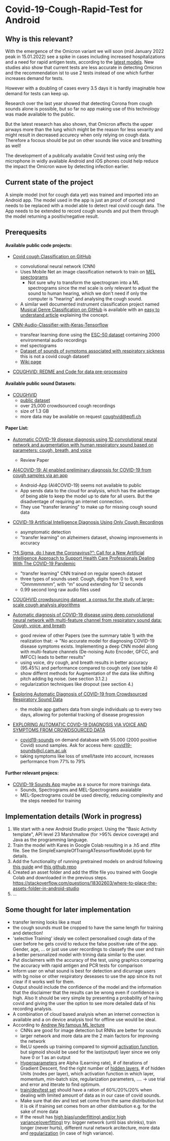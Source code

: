 # Covid-19-Cough-Rapid-Test for Android

## Why is this relevant?

With the emergence of the Omicron variant we will soon (mid January 2022 peak in 15.01.2022) see a spike in cases including increased hospitalizations and a need for rapid antigen tests, according to the [latest models](https://youtu.be/rRIiJcqyIpY). 
New studies also show that current tests are less accurate in detecting Omicron and the recommendation ist to use 2 tests instead of one which further increases demand for tests.

However with a doubling of cases every 3.5 days it is hardly imaginable how demand for tests can keep up.

Research over the last year showed that detecting Corona from cough sounds alone is possible, but so far no app making use of this technology was made available to the public. 

But the latest research has also shown, that Omicron affects the upper airways more than the lung which might be the reason for less sevarity and might result in decreased accurecy when only relying on cough data. Therefore a focous should be put on other sounds like voice and breathing as well!

The development of a publically available Covid test using only the microphone in widly available Android and iOS phones could help reduce the impact the Omicron wave by detecting infection earlier.

## Current state of the project

A simple model (not for cough data yet) was trained and imported into an Android app. The model used in the app is just an proof of concept and needs to be replaced with a  model able to detect real covid cough data. The App needs to be extended to record cough sounds and put them through the model returning a positiv/negative result. 

## Prerequesits

#### Available public code projects:

* [Covid cough Classification on GitHub](https://github.com/rosikand/covid-cough-test)
  * convolutional neural network (CNN) 
  * Uses Mobile Net an image classification network to train on [MEL spectograms](https://medium.com/analytics-vidhya/understanding-the-mel-spectrogram-fca2afa2ce53) 
    * Not sure why to transform the spectrogram into a ML spectrograms since the mel scale is only relevant to adjust the sound to human hearing, which we don't need if only the computer is "hearing" and analysing the cough sound.
  * A similar well documented instrument classification project named [Musical Genre Classification on GitHub](https://github.com/lelandroberts97/Musical_Genre_Classification) is available with an [easy to understand article](https://towardsdatascience.com/musical-genre-classification-with-convolutional-neural-networks-ff04f9601a74) explaining the concept.
* [CNN-Audio-Classifier-with-Keras-Tensorflow](https://github.com/adanRivas/CNN-Audio-Classifier-with-Keras-Tensorflow)
  * transfear learning done using the [ESC-50 dataset](https://github.com/karolpiczak/ESC-50) containing 2000 environmental audio recordings
  * mel spectograms
  * [Dataset of sounds of symptoms associated with respiratory sickness](https://osf.io/tmkud/files/) this is not a covid cough dataset!
  * [Wiki page](https://osf.io/tmkud/wiki/home/) 

* [COUGHVID: REDME and Code for data pre-processing](https://c4science.ch/diffusion/10770/)



#### Available public sound Datasets:

* [COUGHVID](https://coughvid.epfl.ch/about/) 
  * [public dataset](https://zenodo.org/record/4498364)
  * over 25,000 crowdsourced cough recordings  
  * size of 1.3 GB
  * more data may be available on request coughvid@epfl.ch

#### Paper List:

* [Automatic COVID-19 disease diagnosis using 1D convolutional neural
network and augmentation with human respiratory sound based on
parameters: cough, breath, and voice](https://arxiv.org/ftp/arxiv/papers/2112/2112.07285.pdf) 
  * Review Paper

* [AI4COVID-19: AI enabled preliminary diagnosis for COVID-19 from cough samples via an app](https://www.ncbi.nlm.nih.gov/pmc/articles/PMC7318970/)
  * Android-App (AI4COVID-19) seems not available to public
  * App sends data to the cloud for analysis, which has the adventage of being able to keep the model up to date for all users. But the disadventage of requiring an internet connection.
  * They use "transfer leraning" to make up for missing cough sound data

* [COVID-19 Artificial Intelligence Diagnosis Using Only Cough Recordings](https://ieeexplore.ieee.org/document/9208795)
  * asymptomatic detection
  * "transfer learning" on alzheimers dataset, showing improvements in accuracy

* [“Hi Sigma, do I have the Coronavirus?”: Call for a New Artificial Intelligence
Approach to Support Health Care Professionals Dealing With The COVID-19
Pandemic](https://arxiv.org/ftp/arxiv/papers/2004/2004.06510.pdf)
  * "transfer learning" CNN trained on regular speech dataset
  * three types of sounds used: Cough, digits from 0 to 9, word “Ommmmmmm”, with “m” sound extending for 12 seconds
  * 0.99 second long raw audio files used

* [COUGHVID crowdsourcing dataset, a corpus for the study of large-scale cough analysis algorithms](https://www.nature.com/articles/s41597-021-00937-4)

* [Automatic diagnosis of COVID-19 disease using deep convolutional neural network with multi-feature channel from respiratory sound data: Cough, voice, and breath](https://www.sciencedirect.com/science/article/pii/S1110016821003859?via%3Dihub)
  * good review of other Papers (see the summary table 1) with the realization that: -> "No accurate model for diagnosing COVID-19 disease symptoms exists. Implementing a deep CNN model along with multi-feature channels (De-noising Auto Encoder, GFCC, and IMFCC) leads to better results"
  * using voice, dry cough, and breath results in better accuracy (95.45%) and performance compared to cough only (see table 4)
  * show differnt methods for Augmentation of the data like shifting pitch adding bg noise. (see section 3.1.2.)
  * regularization techniques like dropout (see section 4.)

* [Exploring Automatic Diagnosis of COVID-19 from Crowdsourced Respiratory Sound Data](https://dl.acm.org/doi/pdf/10.1145/3394486.3412865)
  * the mobile app gathers data from single individuals up to every two days, allowing for potential tracking of disease progression

* [EXPLORING AUTOMATIC COVID-19 DIAGNOSIS VIA VOICE AND SYMPTOMS FROM CROWDSOURCED DATA](https://arxiv.org/pdf/2102.05225.pdf)
  * [covid19-sounds](https://www.covid-19-sounds.org/en/blog/neurips_dataset.html) on demand database with 55.000 (2000 positive Covid) sound samples. Ask for access here: covid19-sounds@cl.cam.ac.uk
  * taking symptoms like loss of smell/taste into account, increases performance from 77% to 79%

#### Further relevant projecs:

* [COVID-19 Sounds App](https://www.covid-19-sounds.org/en/) maybe as a source for more trainings data.
  * Sounds, Spectrograms and MEL-Spectrograms avaialable
  * MEL-Spectrograms could be used directly, reducing complexity and the steps needed for training
  

## Implementation details (Work in progress)

1. We start with a new Android Studio project. Using the "Basic Activity template", API level 23 Marshmallow (for >95% device coverage) and Java as the programming language.  
2. Train the model with Kares in Google Colab resulting in a .h5 and .tflite file. See the SimpleExampleOfTrainigATesnsorflowModel.ipynb for details.
3. Add the functionality of running pretrained models on android following [this guide](https://medium.com/geekculture/train-ml-model-and-build-android-application-using-tensorflow-lite-keras-6bf23d07309a) and [this github repo](https://github.com/ShuklaAnuja/Python-ML---Android-Kit)
4. Created an asset folder and add the tflite file you trained with Google Colab and downloaded in the previous steps. https://stackoverflow.com/questions/18302603/where-to-place-the-assets-folder-in-android-studio
5. ...

## Some thought for later implementation

* transfer lerning looks like a must
* the cough sounds must be cropped to have the same length for training and detection!
* 'selective Training' idealy we collect personalised cough data of the user before he gets covid to reduce the false positive rate of the app. Gender, age, ... or just use user recordings to classefy the user and train a better personalized model with trining data similar to the user.
* Put disclaimers with the accuracy of the test, using graphics comparing the accuracy with rapid antigen and PCR tests for comparison
* Inform user on what sound is best for detection and dicurrage users with bg noise or other respiratory deseases to use the app since its not clear if it works well for them.
* Output should include the confidence of the model and the information that the disclaimer that the results can be wrong even if confidence is high. Also It should be very simple by presenting a probability of having covid and giving the user the option to see more detailed data of his recording analysis.
* A combination of cloud based analysis when an internet connection is available and a on device analysis tool for offline use would be ideal.
* According to [Andrew Ng famous ML lecture](https://youtube.com/playlist?list=PLkDaE6sCZn6Ec-XTbcX1uRg2_u4xOEky0) 
   * CNNs are good for image detection but RNNs are better for sounds
   * larger network and more data are the 2 main factors for improving the network
   * ReLU speeds up training compared to sigmoid [activation function](https://youtu.be/Xvg00QnyaIY), but sigmoid should be used for the last(output) layer since we only have 0 or 1 as an output
   * [Hyperparameters](https://youtu.be/VTE2KlfoO3Q) are Alpha (Learning rate), # of iterations of Gradient Descent, find the right number of [hidden layers](https://youtu.be/2gw5tE2ziqA), # of hidden Units (nodes per layer),  which activation function in which layer, momentum, min-batch size, regularization parameters, .... -> use trial and error and itterate to find optimum.
   * [train/dev/test set](https://youtu.be/1waHlpKiNyY) should have a ration of 60%/20%/20% when dealing with limited amount of data as in our case of covid sounds.
   * Make sure that dev and test set come from the same distribution but it is ok if training set comes from an other distribution e.g. for the sake of more data
   * If the result has [high bias(underfitting) and/or high variance(overfitting)](https://youtu.be/C1N_PDHuJ6Q) try: bigger network (until bias shrinks), train longer (never hurts), different nural network arcitecture, more data and [regularization](https://youtu.be/NyG-7nRpsW8) (in case of high variance).  



